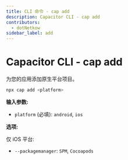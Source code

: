 ```yaml
---
title: CLI 命令 - cap add
description: Capacitor CLI - cap add
contributors:
  - dotNetkow
sidebar_label: add
---
```


# Capacitor CLI - cap add

为您的应用添加原生平台项目。

```bash
npx cap add <platform>
```

<strong>输入参数:</strong>

- `platform` (必填): `android`, `ios`

<strong>选项:</strong>

仅 iOS 平台:
- `--packagemanager`: `SPM`, `Cocoapods`